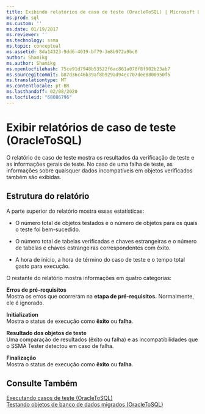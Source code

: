 ```yaml
---
title: Exibindo relatórios de caso de teste (OracleToSQL) | Microsoft Docs
ms.prod: sql
ms.custom: ''
ms.date: 01/19/2017
ms.reviewer: ''
ms.technology: ssma
ms.topic: conceptual
ms.assetid: 8da14323-9dd6-4019-bf79-3e8b972a9bc0
author: Shamikg
ms.author: Shamikg
ms.openlocfilehash: 75ce91d7948b53522f6ac861a078f8f902b23ab7
ms.sourcegitcommit: b87d36c46b39af8b929ad94ec707dee8800950f5
ms.translationtype: MT
ms.contentlocale: pt-BR
ms.lasthandoff: 02/08/2020
ms.locfileid: "68086796"
---
```

# <a name="viewing-test-case-reports-oracletosql"></a>Exibir relatórios de caso de teste (OracleToSQL)
O relatório de caso de teste mostra os resultados da verificação de teste e as informações gerais de teste. No caso de uma falha de teste, as informações sobre quaisquer dados incompatíveis em objetos verificados também são exibidas.  
  
## <a name="report-structure"></a>Estrutura do relatório  
A parte superior do relatório mostra essas estatísticas:  
  
-   O número total de objetos testados e o número de objetos para os quais o teste foi bem-sucedido.  
  
-   O número total de tabelas verificadas e chaves estrangeiras e o número de tabelas e chaves estrangeiras correspondentes com êxito.  
  
-   A hora de início, a hora de término do caso de teste e o tempo total gasto para execução.  
  
O restante do relatório mostra informações em quatro categorias:  
  
**Erros de pré-requisitos**  
Mostra os erros que ocorreram na **etapa de pré-requisitos.** Normalmente, ele é ignorado.  
  
**Initialization**  
Mostra o status de execução como **êxito** ou **falha**.  
  
**Resultado dos objetos de teste**  
Uma comparação de resultados (êxito ou falha) e as incompatibilidades que o SSMA Tester detectou em caso de falha.  
  
**Finalização**  
Mostra o status de execução como **êxito** ou **falha**.  
  
## <a name="see-also"></a>Consulte Também  
[Executando casos de teste &#40;OracleToSQL&#41;](../../ssma/oracle/running-test-cases-oracletosql.md)  
[Testando objetos de banco de dados migrados &#40;OracleToSQL&#41;](../../ssma/oracle/testing-migrated-database-objects-oracletosql.md)  
  
